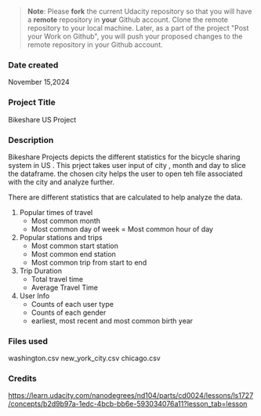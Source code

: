 >**Note**: Please **fork** the current Udacity repository so that you will have a **remote** repository in **your** Github account. Clone the remote repository to your local machine. Later, as a part of the project "Post your Work on Github", you will push your proposed changes to the remote repository in your Github account.

### Date created
November 15,2024

### Project Title
Bikeshare US Project

### Description
Bikeshare Projects depicts the different statistics for the bicycle sharing system in US .
This prject takes user input of city , month and day to slice the dataframe. 
the chosen city helps the user to open teh file associated with the city and analyze further.

There are different statistics that are calculated to help analyze the data. 
1) Popular times of travel
	- Most common month
	- Most common day of week 
	= Most common hour of day
2) Popular stations and trips
	- Most common start station 
	- Most common end station
	- Most common trip from start to end
3) Trip Duration
	- Total travel time 
	- Average Travel Time
4) User Info
	- Counts of each user type
	- Counts of each gender
	- earliest, most recent and most common birth year 



### Files used
washington.csv
new_york_city.csv
chicago.csv

### Credits
https://learn.udacity.com/nanodegrees/nd104/parts/cd0024/lessons/ls1727/concepts/b2d9b97a-1edc-4bcb-bb6e-593034076a11?lesson_tab=lesson
